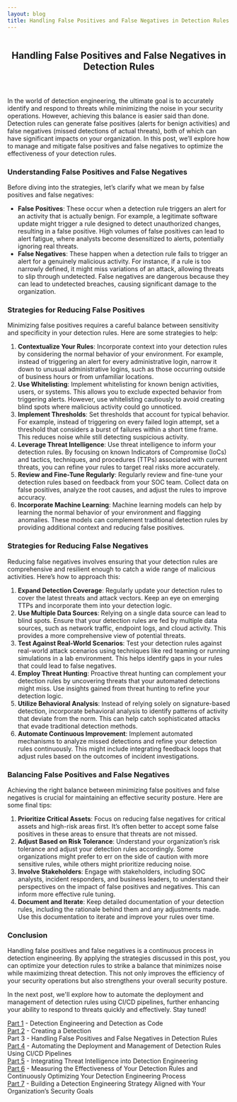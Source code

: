 ```yaml
---
layout: blog
title: Handling False Positives and False Negatives in Detection Rules
---
```



<div id="main" class="s-content__main large-8 column">
<article class="entry">

<header class="entry__header">

<h2 class="entry__title h1">
    Handling False Positives and False Negatives in Detection Rules
</h2>        
</header>

<div class="entry__content">

<p>In the world of detection engineering, the ultimate goal is to accurately identify and respond to threats while minimizing the noise in your security operations. However, achieving this balance is easier said than done. Detection rules can generate false positives (alerts for benign activities) and false negatives (missed detections of actual threats), both of which can have significant impacts on your organization. In this post, we’ll explore how to manage and mitigate false positives and false negatives to optimize the effectiveness of your detection rules.</p>

<h3>Understanding False Positives and False Negatives</h3>
<p>Before diving into the strategies, let’s clarify what we mean by false positives and false negatives:
<ul>
    <li><strong>False Positives</strong>: These occur when a detection rule triggers an alert for an activity that is actually benign. For example, a legitimate software update might trigger a rule designed to detect unauthorized changes, resulting in a false positive. High volumes of false positives can lead to alert fatigue, where analysts become desensitized to alerts, potentially ignoring real threats.</li>
    <li><strong>False Negatives</strong>: These happen when a detection rule fails to trigger an alert for a genuinely malicious activity. For instance, if a rule is too narrowly defined, it might miss variations of an attack, allowing threats to slip through undetected. False negatives are dangerous because they can lead to undetected breaches, causing significant damage to the organization.</li>
</ul></p>
<h3>Strategies for Reducing False Positives</h3>
<p>Minimizing false positives requires a careful balance between sensitivity and specificity in your detection rules. Here are some strategies to help:
<ol>
    <li><strong>Contextualize Your Rules</strong>: Incorporate context into your detection rules by considering the normal behavior of your environment. For example, instead of triggering an alert for every administrative login, narrow it down to unusual administrative logins, such as those occurring outside of business hours or from unfamiliar locations.</li>
    <li><strong>Use Whitelisting</strong>: Implement whitelisting for known benign activities, users, or systems. This allows you to exclude expected behavior from triggering alerts. However, use whitelisting cautiously to avoid creating blind spots where malicious activity could go unnoticed.</li>
    <li><strong>Implement Thresholds</strong>: Set thresholds that account for typical behavior. For example, instead of triggering on every failed login attempt, set a threshold that considers a burst of failures within a short time frame. This reduces noise while still detecting suspicious activity.</li>
    <li><strong>Leverage Threat Intelligence</strong>: Use threat intelligence to inform your detection rules. By focusing on known Indicators of Compromise (IoCs) and tactics, techniques, and procedures (TTPs) associated with current threats, you can refine your rules to target real risks more accurately.</li>
    <li><strong>Review and Fine-Tune Regularly</strong>: Regularly review and fine-tune your detection rules based on feedback from your SOC team. Collect data on false positives, analyze the root causes, and adjust the rules to improve accuracy.</li>
    <li><strong>Incorporate Machine Learning</strong>: Machine learning models can help by learning the normal behavior of your environment and flagging anomalies. These models can complement traditional detection rules by providing additional context and reducing false positives.</li>
</ol></p>
<h3>Strategies for Reducing False Negatives</h3>
<p>Reducing false negatives involves ensuring that your detection rules are comprehensive and resilient enough to catch a wide range of malicious activities. Here’s how to approach this:
<ol>
    <li><strong>Expand Detection Coverage</strong>: Regularly update your detection rules to cover the latest threats and attack vectors. Keep an eye on emerging TTPs and incorporate them into your detection logic.</li>
    <li><strong>Use Multiple Data Sources</strong>: Relying on a single data source can lead to blind spots. Ensure that your detection rules are fed by multiple data sources, such as network traffic, endpoint logs, and cloud activity. This provides a more comprehensive view of potential threats.</li>
    <li><strong>Test Against Real-World Scenarios</strong>: Test your detection rules against real-world attack scenarios using techniques like red teaming or running simulations in a lab environment. This helps identify gaps in your rules that could lead to false negatives.</li>
    <li><strong>Employ Threat Hunting</strong>: Proactive threat hunting can complement your detection rules by uncovering threats that your automated detections might miss. Use insights gained from threat hunting to refine your detection logic.</li>
    <li><strong>Utilize Behavioral Analysis</strong>: Instead of relying solely on signature-based detection, incorporate behavioral analysis to identify patterns of activity that deviate from the norm. This can help catch sophisticated attacks that evade traditional detection methods.</li>
    <li><strong>Automate Continuous Improvement</strong>: Implement automated mechanisms to analyze missed detections and refine your detection rules continuously. This might include integrating feedback loops that adjust rules based on the outcomes of incident investigations.</li>
</ol></p>
<h3>Balancing False Positives and False Negatives</h3>
<p>Achieving the right balance between minimizing false positives and false negatives is crucial for maintaining an effective security posture. Here are some final tips:
<ol>
    <li><strong>Prioritize Critical Assets</strong>: Focus on reducing false negatives for critical assets and high-risk areas first. It’s often better to accept some false positives in these areas to ensure that threats are not missed.</li>
    <li><strong>Adjust Based on Risk Tolerance</strong>: Understand your organization’s risk tolerance and adjust your detection rules accordingly. Some organizations might prefer to err on the side of caution with more sensitive rules, while others might prioritize reducing noise.</li>
    <li><strong>Involve Stakeholders</strong>: Engage with stakeholders, including SOC analysts, incident responders, and business leaders, to understand their perspectives on the impact of false positives and negatives. This can inform more effective rule tuning.</li>
    <li><strong>Document and Iterate</strong>: Keep detailed documentation of your detection rules, including the rationale behind them and any adjustments made. Use this documentation to iterate and improve your rules over time.</li>
</ol></p>
<h3>Conclusion</h3>
<p>Handling false positives and false negatives is a continuous process in detection engineering. By applying the strategies discussed in this post, you can optimize your detection rules to strike a balance that minimizes noise while maximizing threat detection. This not only improves the efficiency of your security operations but also strengthens your overall security posture.</p>

<p>In the next post, we'll explore how to automate the deployment and management of detection rules using CI/CD pipelines, further enhancing your ability to respond to threats quickly and effectively. Stay tuned!</p>


<p><a href="../19/Detection-As-Code.html">Part 1</a> - Detection Engineering and Detection as Code<br>
<a href="../20/Creating-a-Detection.html">Part 2</a> - Creating a Detection<br>
Part 3 - Handling False Positives and False Negatives in Detection Rules<br>
<a href="../23/Automating-the-Deployment-and-Management-of-Detection-Rules-Using-CI-CD-Pipelines.html">Part 4</a> - Automating the Deployment and Management of Detection Rules Using CI/CD Pipelines<br>
<a href="../26/Threat_Intelligence-Detection-Engineering.html">Part 5</a> - Integrating Threat Intelligence into Detection Engineering<br>
<a href="../27/Detection_Effectiveness.html">Part 6</a> - Measuring the Effectiveness of Your Detection Rules and Continuously Optimizing Your Detection Engineering Process<br>
<a href="../29/Detection-Strategy.html">Part 7</a> - Building a Detection Engineering Strategy Aligned with Your Organization’s Security Goals</p>




</div>
</article> <!-- end entry -->

</div> <!-- end main -->  